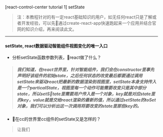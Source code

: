 [react-control-center tutorial 1] setState

> 注：本教程针对的有一定react基础知识的用户，如无任何react只是了解或者开发经验，可以先通过create-react-app快速跑起来一个应用并结合官网的知识介绍，再来阅读此文。

---
#### setState, react数据驱动智能组件视图变化的唯一入口
* 分析setState函数参数列表，react做了什么？
> ##### 我们知道，在react世界里，针对智能组件，我们会在constructor里事先声明好该组件的初始state，之后任何状态的改变最后都要通过调用setState来驱动react把最新的数据渲染到视图里，setState本身支持传入是一个particalState，视图里每一个动作可能需要改变只是其中部分state，所以setState里需要用户传入是一个对象，key就是对应state里的key，value就是交给react渲染的最新的值，所以通过setState的toSet对象，我们可以分析出这一次调用将要改变的state里那些key的。
* 在cc的世界里cc组件的setState又是怎样的？
> 让我们